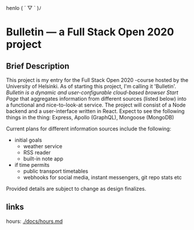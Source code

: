 henlo ( ´ ▽ ` )ﾉ 

# Bulletin ⁠— a Full Stack Open 2020 project

## Brief Description

  This project is my entry for the Full Stack Open 2020 -course hosted by the University of Helsinki. As of starting this project, I'm calling it 'Bulletin'. *Bulletin is a dynamic and user-configurable cloud-based browser Start Page* that aggregates information from different sources (listed below) into a functional and nice-to-look-at service. The project will consist of a Node backend and a user-interface written in React. Expect to see the following things in the thing: Express, Apollo (GraphQL), Mongoose (MongoDB)

Current plans for different information sources include the following:
* initial goals
    * weather service
    * RSS reader
    * built-in note app
* if time permits
    * public transport timetables
    * webhooks for social media, instant messengers, git repo stats etc

Provided details are subject to change as design finalizes.

## links
hours: [./docs/hours.md](./docs/hours.md)
